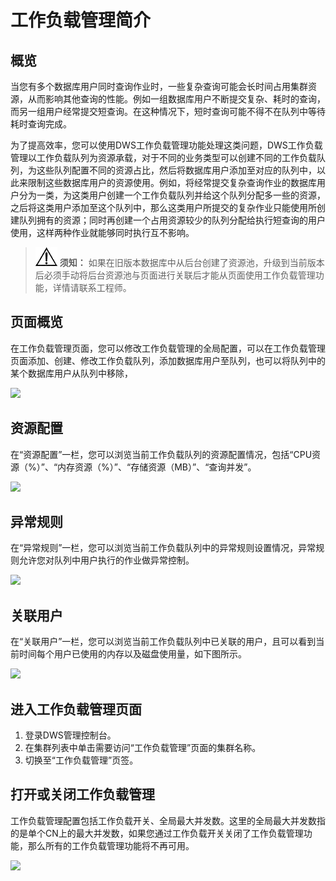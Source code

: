 # 工作负载管理简介<a name="dws_01_07231"></a>

## 概览<a name="section124699574233"></a>

当您有多个数据库用户同时查询作业时，一些复杂查询可能会长时间占用集群资源，从而影响其他查询的性能。例如一组数据库用户不断提交复杂、耗时的查询，而另一组用户经常提交短查询。在这种情况下，短时查询可能不得不在队列中等待耗时查询完成。

为了提高效率，您可以使用DWS工作负载管理功能处理这类问题，DWS工作负载管理以工作负载队列为资源承载，对于不同的业务类型可以创建不同的工作负载队列，为这些队列配置不同的资源占比，然后将数据库用户添加至对应的队列中，以此来限制这些数据库用户的资源使用。例如，将经常提交复杂查询作业的数据库用户分为一类，为这类用户创建一个工作负载队列并给这个队列分配多一些的资源，之后将这类用户添加至这个队列中，那么这类用户所提交的复杂作业只能使用所创建队列拥有的资源；同时再创建一个占用资源较少的队列分配给执行短查询的用户使用，这样两种作业就能够同时执行互不影响。

>![](public_sys-resources/icon-notice.gif) **须知：** 
>如果在旧版本数据库中从后台创建了资源池，升级到当前版本后必须手动将后台资源池与页面进行关联后才能从页面使用工作负载管理功能，详情请联系工程师。

## 页面概览<a name="section758835319411"></a>

在工作负载管理页面，您可以修改工作负载管理的全局配置，可以在工作负载管理页面添加、创建、修改工作负载队列，添加数据库用户至队列，也可以将队列中的某个数据库用户从队列中移除，

![](figures/zh-cn_image_0258759714.png)

## 资源配置<a name="section58571444165410"></a>

在“资源配置”一栏，您可以浏览当前工作负载队列的资源配置情况，包括“CPU资源（%）”、“内存资源（%）”、“存储资源（MB）”、“查询并发”。

![](figures/zh-cn_image_0258783058.png)

## 异常规则<a name="section892814344596"></a>

在“异常规则”一栏，您可以浏览当前工作负载队列中的异常规则设置情况，异常规则允许您对队列中用户执行的作业做异常控制。

![](figures/zh-cn_image_0258788064.png)

## 关联用户<a name="section99761814119"></a>

在“关联用户”一栏，您可以浏览当前工作负载队列中已关联的用户，且可以看到当前时间每个用户已使用的内存以及磁盘使用量，如下图所示。

![](figures/zh-cn_image_0258792886.png)

## 进入工作负载管理页面<a name="section1941624117513"></a>

1.  登录DWS管理控制台。
2.  在集群列表中单击需要访问“工作负载管理”页面的集群名称。
3.  切换至“工作负载管理”页签。

## 打开或关闭工作负载管理<a name="section85244162716"></a>

工作负载管理配置包括工作负载开关、全局最大并发数。这里的全局最大并发数指的是单个CN上的最大并发数，如果您通过工作负载开关关闭了工作负载管理功能，那么所有的工作负载管理功能将不再可用。

![](figures/zh-cn_image_0258759715.png)

